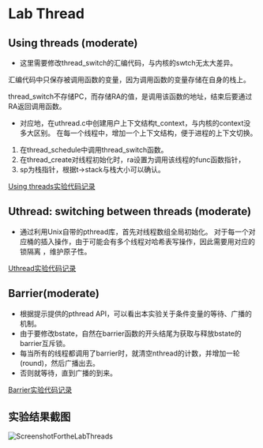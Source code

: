 # Lab Thread
## Using threads (moderate)
- 这里需要修改thread_switch的汇编代码，与内核的swtch无太大差异。

汇编代码中只保存被调用函数的变量，因为调用函数的变量存储在自身的栈上。

thread_switch不存储PC，而存储RA的值，是调用该函数的地址，结束后要通过RA返回调用函数。

- 对应地，在uthread.c中创建用户上下文结构t_context，与内核的context没多大区别。
在每一个线程中，增加一个上下文结构，便于进程的上下文切换。
1. 在thread_schedule中调用thread_switch函数。
2. 在thread_create对线程初始化时，ra设置为调用该线程的func函数指针，
3. sp为栈指针，根据t->stack与栈大小可以确认。

[Using threads实验代码记录](https://github.com/VictorHuu/ClassDesign-MIT6.S081Fork/commit/4ddb2e8b9a5ea95b70c738dbd84c80634dde1613)
## Uthread: switching between threads (moderate)
-  通过利用Unix自带的pthread库，首先对线程数组全局初始化。
对于每一个对应桶的插入操作，由于可能会有多个线程对哈希表写操作，因此需要用对应的锁隔离
，维护原子性。

[Uthread实验代码记录](https://github.com/VictorHuu/ClassDesign-MIT6.S081Fork/commit/89e453dae05cea63ccf8e1bfbf8b26ae96865b85)

## Barrier(moderate)
- 根据提示提供的pthread API，可以看出本实验关于条件变量的等待、广播的机制。
- 由于要修改bstate，自然在barrier函数的开头结尾为获取与释放bstate的barrier互斥锁。
- 每当所有的线程都调用了barrier时，就清空nthread的计数，并增加一轮(round)，然后广播出去。
- 否则就等待，直到广播的到来。

[Barrier实验代码记录](https://github.com/VictorHuu/ClassDesign-MIT6.S081Fork/commit/05d651bd500d31bf9500382bd8278c03afec862a)

## 实验结果截图
![ScreenshotFortheLabThreads](https://github.com/VictorHuu/ClassDesign-MIT6.S081Fork/assets/103842499/baa2494c-ff8b-4cac-88b9-7efe047cfe43)

